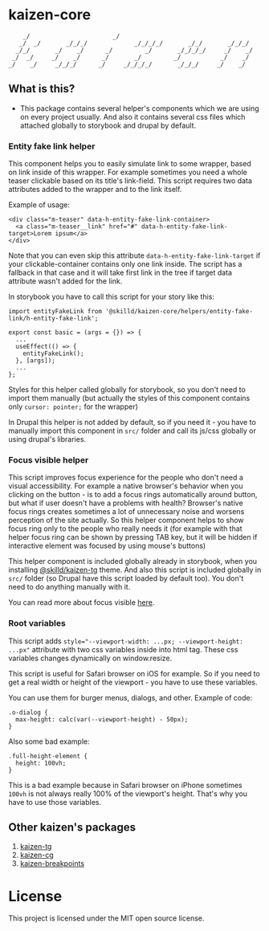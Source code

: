 # kaizen-core

        _/                       _/
       _/  _/       _/_/_/             _/_/_/_/       _/_/       _/_/_/
      _/_/       _/    _/      _/         _/       _/_/_/_/     _/    _/
     _/  _/     _/    _/      _/       _/         _/           _/    _/
    _/    _/     _/_/_/      _/     _/_/_/_/       _/_/_/     _/    _/


## What is this?

- This package contains several helper's components which we are using on every project usually. And also it contains several css files which attached globally to storybook and drupal by default. 

### Entity fake link helper

This component helps you to easily simulate link to some wrapper, based on link inside of this wrapper. For example sometimes you need a whole teaser clickable based on its title's link-field. This script requires two data attributes added to the wrapper and to the link itself.

Example of usage:
```
<div class="m-teaser" data-h-entity-fake-link-container>
  <a class="m-teaser__link" href="#" data-h-entity-fake-link-target>Lorem ipsum</a>
</div>
```
Note that you can even skip this attribute `data-h-entity-fake-link-target` if your clickable-container contains only one link inside. The script has a fallback in that case and it will take first link in the tree if target data attribute wasn't added for the link.

In storybook you have to call this script for your story like this:
```
import entityFakeLink from '@skilld/kaizen-core/helpers/entity-fake-link/h-entity-fake-link';

export const basic = (args = {}) => {
  ...
  useEffect(() => {
    entityFakeLink();
  }, [args]);
  ...
};
```
Styles for this helper called globally for storybook, so you don't need to import them manually (but actually the styles of this component contains only `cursor: pointer;` for the wrapper)

In Drupal this helper is not added by default, so if you need it - you have to manually import this component in `src/` folder and call its js/css globally or using drupal's libraries.

### Focus visible helper

This script improves focus experience for the people who don't need a visual accessibility. For example a native browser's behavior when you clicking on the button - is to add a focus rings automatically around button, but what if user doesn't have a problems with health? Browser's native focus rings creates sometimes a lot of unnecessary noise and worsens perception of the site actually. So this helper component helps to show focus ring only to the people who really needs it (for example with that helper focus ring can be shown by pressing TAB key, but it will be hidden if interactive element was focused by using mouse's buttons) 

This helper component is included globally already in storybook, when you installing [@skilld/kaizen-tg](https://www.npmjs.com/package/@skilld/kaizen-tg) theme. And also this script is included globally in `src/` folder (so Drupal have this script loaded by default too). You don't need to do anything manually with it.

You can read more about focus visible [here](https://www.npmjs.com/package/focus-visible).

### Root variables
This script adds `style="--viewport-width: ...px; --viewport-height: ...px"` attribute with two css variables inside into html tag. These css variables changes dynamically on window.resize. 

This script is useful for Safari browser on iOS for example. So if you need to get a real width or height of the viewport - you have to use these variables.

You can use them for burger menus, dialogs, and other. Example of code:
```
.o-dialog {
  max-height: calc(var(--viewport-height) - 50px);
}
```

Also some bad example:
```
.full-height-element {
  height: 100vh;
}
```
This is a bad example because in Safari browser on iPhone sometimes `100vh` is not always really 100% of the viewport's height. That's why you have to use those variables.

## Other kaizen's packages
1. [kaizen-tg](https://www.npmjs.com/package/@skilld/kaizen-tg)
2. [kaizen-cg](https://www.npmjs.com/package/@skilld/kaizen-cg)
3. [kaizen-breakpoints](https://www.npmjs.com/package/@skilld/kaizen-breakpoints)

# License

This project is licensed under the MIT open source license.
